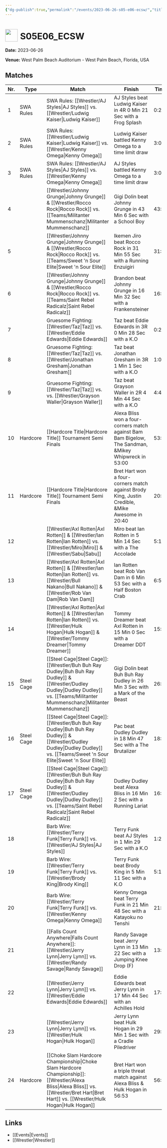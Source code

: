 ```yaml
---
{"dg-publish":true,"permalink":"/events/2023-06-26-s05-e06-ecsw/","title":"S05E06_ECSW","noteIcon":"","created":"2025-09-01T21:42:44.949+02:00"}
---
```



# <img src="z_Images/ChokeSlam.png" width="40" style="vertical-align:bottom; margin-right:8px;">**S05E06_ECSW**

**Date:** 2023-06-26

**Venue:** West Palm Beach Auditorium - West Palm Beach, Florida, USA

## Matches

| Nr. | Type | Match | Finish | Time | Rating | Score |
|-----|------|-------|--------|------|--------|-------|
| 1 | SWA Rules | SWA Rules: [[Wrestler/AJ Styles\|AJ Styles]] vs. [[Wrestler/Ludwig Kaiser\|Ludwig Kaiser]] | AJ Styles beat Ludwig Kaiser in 4R 0 Min 21 Sec with a Frog Splash | 0:21 | ★★ | 62 |
| 2 | SWA Rules | SWA Rules: [[Wrestler/Ludwig Kaiser\|Ludwig Kaiser]] vs. [[Wrestler/Kenny Omega\|Kenny Omega]] | Ludwig Kaiser battled Kenny Omega to a  time limit draw | 3:00 | ★★★1/2 | 79 |
| 3 | SWA Rules | SWA Rules: [[Wrestler/AJ Styles\|AJ Styles]] vs. [[Wrestler/Kenny Omega\|Kenny Omega]] | AJ Styles battled Kenny Omega to a  time limit draw | 3:00 | ★★★1/4 | 72 |
| 4 |  | [[Wrestler/Johnny Grunge\|Johnny Grunge]] & [[Wrestler/Rocco Rock\|Rocco Rock]] vs. [[Teams/Militanter Mummenschanz\|Militanter Mummenschanz]] | Gigi Dolin beat Johnny Grunge in 43 Min 6 Sec with a School Boy | 43:06 | ★★★★1/2 | 95 |
| 5 |  | [[Wrestler/Johnny Grunge\|Johnny Grunge]] & [[Wrestler/Rocco Rock\|Rocco Rock]] vs. [[Teams/Sweet 'n Sour Elite\|Sweet 'n Sour Elite]] | Ikemen Jiro beat Rocco Rock in 31 Min 55 Sec with a Running Enzuigiri | 31:55 | ★★★1/2 | 76 |
| 6 |  | [[Wrestler/Johnny Grunge\|Johnny Grunge]] & [[Wrestler/Rocco Rock\|Rocco Rock]] vs. [[Teams/Saint Rebel Radicalz\|Saint Rebel Radicalz]] | Brandon beat Johnny Grunge in 16 Min 32 Sec with a Frankensteiner | 16:32 | ★★★1/4 | 73 |
| 7 |  | Gruesome Fighting: [[Wrestler/Taz\|Taz]] vs. [[Wrestler/Eddie Edwards\|Eddie Edwards]] | Taz beat Eddie Edwards in 3R 0 Min 28 Sec with a K.O | 0:28 | ★★★3/4 | 83 |
| 8 |  | Gruesome Fighting: [[Wrestler/Taz\|Taz]] vs. [[Wrestler/Jonathan Gresham\|Jonathan Gresham]] | Taz beat Jonathan Gresham in 3R 1 Min 1 Sec with a K.O | 1:01 | ★★★1/4 | 72 |
| 9 |  | Gruesome Fighting: [[Wrestler/Taz\|Taz]] vs.  vs. [[Wrestler/Grayson Waller\|Grayson Waller]] | Taz beat Grayson Waller in 2R 4 Min 44 Sec with a K.O | 4:44 | ★★★3/4 | 82 |
| 10 | Hardcore | [[Hardcore Title\|Hardcore Title]] Tournament Semi Finals | Alexa Bliss won a four-corners match against Bam Bam Bigelow, The Sandman, &Mikey Whipwreck in  53:00 | 53:00 | ★★★★★ | 100 |
| 11 | Hardcore | [[Hardcore Title\|Hardcore Title]] Tournament Semi Finals | Bret Hart won a four-corners match against Brody King, Justin Credible, &Mike Awesome in  20:40 | 20:40 | ★★★★★ | 102 |
| 12 |  | [[Wrestler/Axl Rotten\|Axl Rotten]] & [[Wrestler/Ian Rotten\|Ian Rotten]] vs. [[Wrestler/Miro\|Miro]] & [[Wrestler/Sabu\|Sabu]] | Miro beat Ian Rotten in 5 Min 14 Sec with a The Accolade | 5:14 | ★★★★1/4 | 88 |
| 13 |  | [[Wrestler/Axl Rotten\|Axl Rotten]] & [[Wrestler/Ian Rotten\|Ian Rotten]] vs. [[Wrestler/Bull Nakano\|Bull Nakano]] & [[Wrestler/Rob Van Dam\|Rob Van Dam]] | Ian Rotten beat Rob Van Dam in 6 Min 53 Sec with a Half Boston Crab | 6:53 | ★★★★ | 87 |
| 14 |  | [[Wrestler/Axl Rotten\|Axl Rotten]] & [[Wrestler/Ian Rotten\|Ian Rotten]] vs. [[Wrestler/Hulk Hogan\|Hulk Hogan]] & [[Wrestler/Tommy Dreamer\|Tommy Dreamer]] | Tommy Dreamer beat Axl Rotten in 15 Min 0 Sec with a Dreamer DDT | 15:00 | ★★★★3/4 | 99 |
| 15 | Steel Cage | [[Steel Cage\|Steel Cage]]: [[Wrestler/Buh Buh Ray Dudley\|Buh Buh Ray Dudley]] & [[Wrestler/Dudley Dudley\|Dudley Dudley]] vs. [[Teams/Militanter Mummenschanz\|Militanter Mummenschanz]] | Gigi Dolin beat Buh Buh Ray Dudley in 26 Min 3 Sec with a Mark of the Beast | 26:03 | ★★★★★ | 100 |
| 16 | Steel Cage | [[Steel Cage\|Steel Cage]]: [[Wrestler/Buh Buh Ray Dudley\|Buh Buh Ray Dudley]] & [[Wrestler/Dudley Dudley\|Dudley Dudley]] vs. [[Teams/Sweet 'n Sour Elite\|Sweet 'n Sour Elite]] | Pac beat Dudley Dudley in 18 Min 47 Sec with a The Brutalizer | 18:47 | ★★★3/4 | 80 |
| 17 | Steel Cage | [[Steel Cage\|Steel Cage]]: [[Wrestler/Buh Buh Ray Dudley\|Buh Buh Ray Dudley]] & [[Wrestler/Dudley Dudley\|Dudley Dudley]] vs. [[Teams/Saint Rebel Radicalz\|Saint Rebel Radicalz]] | Dudley Dudley beat Alexa Bliss in 16 Min 2 Sec with a Running Lariat | 16:02 | ★★★1/4 | 73 |
| 18 |  | Barb Wire: [[Wrestler/Terry Funk\|Terry Funk]] vs. [[Wrestler/AJ Styles\|AJ Styles]] | Terry Funk beat AJ Styles in 1 Min 29 Sec with a K.O | 1:29 | ★★1/2 | 66 |
| 19 |  | Barb Wire: [[Wrestler/Terry Funk\|Terry Funk]] vs. [[Wrestler/Brody King\|Brody King]] | Terry Funk beat Brody King in 5 Min 11 Sec with a K.O | 5:11 | ★★★3/4 | 82 |
| 20 |  | Barb Wire: [[Wrestler/Terry Funk\|Terry Funk]] vs. [[Wrestler/Kenny Omega\|Kenny Omega]] | Kenny Omega beat Terry Funk in 21 Min 48 Sec with a Katayoku no Tenshi | 21:48 | ★★★★★ | 100 |
| 21 |  | [[Falls Count Anywhere\|Falls Count Anywhere]]: [[Wrestler/Jerry Lynn\|Jerry Lynn]] vs. [[Wrestler/Randy Savage\|Randy Savage]] | Randy Savage beat Jerry Lynn in 13 Min 22 Sec with a Jumping Knee Drop (F) | 13:22 | ★★★1/4 | 75 |
| 22 |  | [[Wrestler/Jerry Lynn\|Jerry Lynn]] vs. [[Wrestler/Eddie Edwards\|Eddie Edwards]] | Eddie Edwards beat Jerry Lynn in 17 Min 44 Sec with an Achilles Hold | 17:44 | ★★★★ | 87 |
| 23 |  | [[Wrestler/Jerry Lynn\|Jerry Lynn]] vs. [[Wrestler/Hulk Hogan\|Hulk Hogan]] | Jerry Lynn beat Hulk Hogan in 29 Min 1 Sec with a Cradle Piledriver | 29:01 | ★★★★3/4 | 97 |
| 24 | Hardcore | [[Choke Slam Hardcore Championship\|Choke Slam Hardcore Championship]]: [[Wrestler/Alexa Bliss\|Alexa Bliss]] vs. [[Wrestler/Bret Hart\|Bret Hart]] vs. [[Wrestler/Hulk Hogan\|Hulk Hogan]] | Bret Hart won a triple threat match against Alexa Bliss & Hulk Hogan in  56:53 | 56:53 | ★★★★3/4 | 99 |

## Links
- [[Events\|Events]]
- [[Wrestler\|Wrestler]]
